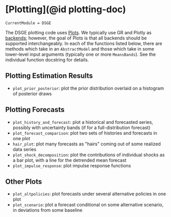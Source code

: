 # [Plotting](@id plotting-doc)

``` @meta
CurrentModule = DSGE
```
The DSGE plotting code uses [Plots](https://juliaplots.github.io/). We
typically use GR and Plotly as
[backends](https://juliaplots.github.io/backends/); however, the goal of Plots
is that all backends should be supported interchangeably. In each of the functions
listed below, there are methods which take in an `AbstractModel` and those which
take in some lower-level input arguments (typically one or more
`MeansBands`). See the individual function docstring for details.

## Plotting Estimation Results

- `plot_prior_posterior`: plot the prior distribution overlaid on a histogram of
  posterior draws

## Plotting Forecasts

- `plot_history_and_forecast`: plot a historical and forecasted series, possibly
  with uncertainty bands (if for a full-distribution forecast)
- `plot_forecast_comparison`: plot two sets of histories and forecasts in one plot
- `hair_plot`: plot many forecasts as "hairs" coming out of some realized data
  series
- `plot_shock_decomposition`: plot the contributions of individual shocks as
  a bar plot, with a line for the detrended mean forecast
- `plot_impulse_response`: plot impulse response functions

## Other Plots

- `plot_altpolicies`: plot forecasts under several alternative policies in one
  plot
- `plot_scenario`: plot a forecast conditional on some alternative scenario, in
  deviations from some baseline
